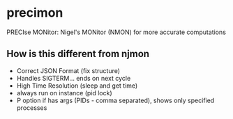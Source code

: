 # precimon

PRECIse MONitor: Nigel's MONitor (NMON) for more accurate computations

## How is this different from njmon

- Correct JSON Format (fix structure)
- Handles SIGTERM... ends on next cycle
- High Time Resolution (sleep and get time)
- always run on instance (pid lock)
- P option if has args (PIDs - comma separated), shows only specified processes
